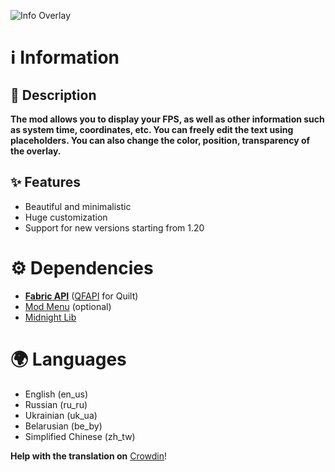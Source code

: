 ![Info Overlay](https://cdn.modrinth.com/data/cached_images/6d0a13a14febf1fd71bce51c5ddb2a6c1f331905.png)
# ℹ️ Information
## 📃 Description
**The mod allows you to display your FPS, as well as other information such as system time, coordinates, etc. You can freely edit the text using placeholders. You can also change the color, position, transparency of the overlay.**
## ✨ Features
- Beautiful and minimalistic
- Huge customization
- Support for new versions starting from 1.20
# ⚙️ Dependencies
- **[Fabric API](https://modrinth.com/mod/fabric-api)** ([QFAPI](https://modrinth.com/mod/qsl) for Quilt)
- [Mod Menu](https://modrinth.com/mod/modmenu) (optional)
- [Midnight Lib](https://modrinth.com/mod/midnightlib)
# 🌍 Languages
- English (en_us)
- Russian (ru_ru)
- Ukrainian (uk_ua)
- Belarusian (be_by)
- Simplified Chinese (zh_tw)<br>

**Help with the translation on** [Crowdin](https://crowdin.com/project/fpsoverlay)!
